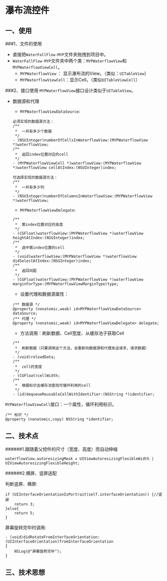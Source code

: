 # 瀑布流控件

## 一、使用
###1、文件的使用
* 直接把`WaterFallFlow-MYP`文件夹拖拽到项目中。
* `WaterFallFlow-MYP`文件夹中两个类：`MYPWaterflowView`和`MYPWaterflowViewCell`。
	* `MYPWaterflowView` ： 显示瀑布流的View。（类似：`UITableView`）
	* `MYPWaterflowViewCell`：显示Cell。（类似`UITableViewCell`）
	
###2、接口使用
`MYPWaterflowView`接口设计类似于`UITableView`。

* 数据源和代理

	* `MYPWaterflowViewDataSource`:
	

	```
	必须实现的数据源方法：
	/**
	 *  一共有多少个数据
	 */
	- (NSUInteger)numberOfCellsInWaterflowView:(MYPWaterflowView *)waterflowView;
	/**
	 *  返回index位置对应的cell
	 */
	- (MYPWaterflowViewCell *)waterflowView:(MYPWaterflowView *)waterflowView cellAtIndex:(NSUInteger)index;
	
	可选择实现的数据源方法：
	/**
	 *  一共有多少列
	 */
	- (NSUInteger)numberOfColumnsInWaterflowView:(MYPWaterflowView *)waterflowView;
	```
	
	* `MYPWaterflowViewDelegate`:

	```
	/**
	 *  第index位置对应的高度
	 */
	- (CGFloat)waterflowView:(MYPWaterflowView *)waterflowView heightAtIndex:(NSUInteger)index;
	/**
	 *  选中第index位置的cell
	 */
	- (void)waterflowView:(MYPWaterflowView *)waterflowView didSelectAtIndex:(NSUInteger)index;
	/**
	 *  返回间距
	 */
	- (CGFloat)waterflowView:(MYPWaterflowView *)waterflowView marginForType:(MYPWaterflowViewMarginType)type;
	```
	
	* 设置代理和数据源属性：
	
	```
	/** 数据源 */
	@property (nonatomic,weak) id<MYPWaterflowViewDataSource> dataSource;
	/** 代理 */
	@property (nonatomic,weak) id<MYPWaterflowViewDelegate> delegate;
	```
	
	* 方法调用：刷新数据、Cell宽度、从缓存池子获取Cell
	
	```
	/**
	 *  刷新数据（只要调用这个方法，会重新向数据源和代理发送请求，请求数据）
	 */
	- (void)reloadData;
	/**
	 *  cell的宽度
	 */
	- (CGFloat)cellWidth;
	/**
	 *  根据标识去缓存池查找可循环利用的cell
	 */
	- (id)dequeueReusableCellWithIdentifier:(NSString *)identifier;
	```
	
`MYPWaterflowViewCell`接口：一个属性，循环利用标识。

```
/** 标识 */
@property (nonatomic,copy) NSString *identifier;
```

	
## 二、技术点

######1.跟随着父控件的尺寸（宽度、高度）而自动伸缩


```
waterflowView.autoresizingMask = UIViewAutoresizingFlexibleWidth | UIViewAutoresizingFlexibleHeight;
```

######2.横屏、竖屏适配

判断竖屏、横屏:

```
if (UIInterfaceOrientationIsPortrait(self.interfaceOrientation)) {//竖屏
    return 3;
}else{
    return 5;
}
```

屏幕旋转完毕时调用:

```OC
- (void)didRotateFromInterfaceOrientation:(UIInterfaceOrientation)fromInterfaceOrientation
{
    NSLog(@"屏幕旋转完毕");
}
```

## 三、技术思想









